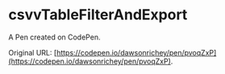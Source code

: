 # csvvTableFilterAndExport
A Pen created on CodePen.

Original URL: [https://codepen.io/dawsonrichey/pen/pvoqZxP](https://codepen.io/dawsonrichey/pen/pvoqZxP).


